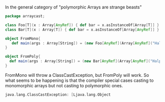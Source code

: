 In the general category of "polymorphic Arrays are strange beasts"

```scala
package arraycast;

class Foo[T](x : Array[AnyRef]) { def bar = x.asInstanceOf[Array[T]] }
class Bar[T](x : Array[T]) { def bar = x.asInstanceOf[Array[AnyRef]] }

object FromMono{
   def main(args : Array[String]) = (new Foo[AnyRef](Array[AnyRef]("Halp!"))).bar
}

object FromPoly{
  def main(args : Array[String]) = (new Bar[AnyRef](Array[AnyRef]("Halp!"))).bar
}
```

FromMono will throw a ClassCastException, but FromPoly will work. So what seems to be happening is that the compiler special cases casting to monomorphic arrays but not casting to polymorphic ones. 

```scala
java.lang.ClassCastException: [Ljava.lang.Object
```
